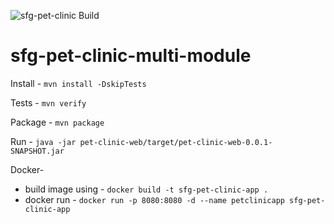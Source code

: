 ![sfg-pet-clinic Build](https://github.com/sourabhsmf/sfg-pet-clinic-multi-module/workflows/sfg-pet-clinic%20Build/badge.svg)
# sfg-pet-clinic-multi-module

Install - 
  `mvn install -DskipTests`
 
Tests - 
  `mvn verify`

Package - 
  `mvn package`
  
Run - 
  `java -jar pet-clinic-web/target/pet-clinic-web-0.0.1-SNAPSHOT.jar`

Docker- 
  - build image using - 
      `docker build -t sfg-pet-clinic-app .` 
  - docker run -
      `docker run -p 8080:8080 -d --name petclinicapp sfg-pet-clinic-app`
